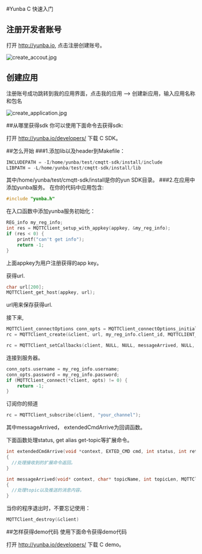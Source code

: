 #Yunba C 快速入门
## 注册开发者账号
打开 <http://yunba.io>, 点击注册创建账号。

![create_accout.jpg](../image/register_account.png)

## 创建应用
注册账号成功跳转到我的应用界面，点击我的应用 --> 创建新应用，输入应用名称和包名

![create_application.jpg](../image/create_app.png)


##从哪里获得sdk
你可以使用下面命令去获得sdk:

打开 <http://yunba.io/developers/> 下载 C SDK。

##怎么开始
###1.添加lib以及header到Makefile：

```c
INCLUDEPATH = -I/home/yunba/test/cmqtt-sdk/install/include
LIBPATH = -L/home/yunba/test/cmqtt-sdk/install/lib
```

其中/home/yunba/test/cmqtt-sdk/install是你的yun SDK目录。
###2.在应用中添加yunba服务。
在你的代码中应用包含:

```c
#include "yunba.h"
```

在入口函数中添加yunba服务初始化：
```c
REG_info my_reg_info;
int res = MQTTClient_setup_with_appkey(appkey, &my_reg_info);
if (res < 0) {
	printf("can't get info");
	return -1;
}
```
上面appkey为用户注册获得的app key。

获得url.
```c
char url[200];
MQTTClient_get_host(appkey, url);
```
url用来保存获得url.


接下来,
```c
MQTTClient_connectOptions conn_opts = MQTTClient_connectOptions_initializer;
rc = MQTTClient_create(&client, url, my_reg_info.client_id, MQTTCLIENT_PERSISTENCE_NONE, NULL);

rc = MQTTClient_setCallbacks(client, NULL, NULL, messageArrived, NULL, extendedCmdArrive);
```
连接到服务器。

```c
conn_opts.username = my_reg_info.username;
conn_opts.password = my_reg_info.password;
if (MQTTClient_connect(*client, opts) != 0) {
	return -1;
}
```

订阅你的频道

```c
rc = MQTTClient_subscribe(client, "your_channel");
```

其中messageArrived， extendedCmdArrive为回调函数。

下面函数处理status, get alias get-topic等扩展命令。

```c
int extendedCmdArrive(void *context, EXTED_CMD cmd, int status, int ret_string_len, char *ret_string)
{
  //处理接收到的扩展命令返回。
}

int messageArrived(void* context, char* topicName, int topicLen, MQTTClient_message* m)
{
  //处理topic以及推送的消息内容。
}
```  

当你的程序退出时，不要忘记使用：

```c
MQTTClient_destroy(&client)
```

##怎样获得demo代码
使用下面命令获得demo代码


打开 <http://yunba.io/developers/> 下载 C demo。

